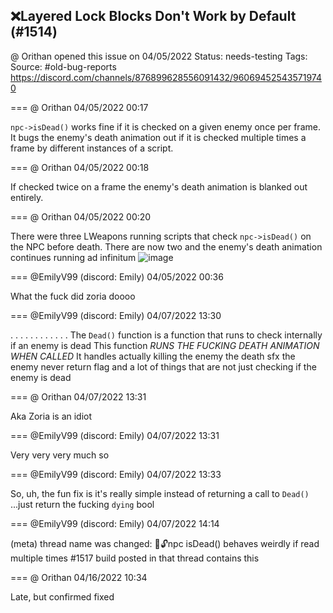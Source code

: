 ## ❌Layered Lock Blocks Don't Work by Default (#1514)
@ Orithan opened this issue on 04/05/2022
Status: needs-testing
Tags: 
Source: #old-bug-reports https://discord.com/channels/876899628556091432/960694525435719740


=== @ Orithan 04/05/2022 00:17

``npc->isDead()`` works fine if it is checked on a given enemy once per frame. It bugs the enemy's death animation out if it is checked multiple times a frame by different instances of a script.

=== @ Orithan 04/05/2022 00:18

If checked twice on a frame the enemy's death animation is blanked out entirely.

=== @ Orithan 04/05/2022 00:20

There were three LWeapons running scripts that check ``npc->isDead()`` on the NPC before death. There are now two and the enemy's death animation continues running ad infinitum
![image](https://cdn.discordapp.com/attachments/960694525435719740/960695347674505256/zc_screen00001.png?ex=65e66543&is=65d3f043&hm=b12c0cfd1cc990c57ffc793ff2f7c034ba03b4ad8ff211736cf260f352fc7a78&)

=== @EmilyV99 (discord: Emily) 04/05/2022 00:36

What the fuck did zoria doooo

=== @EmilyV99 (discord: Emily) 04/07/2022 13:30

. . .
. . .
. . . . . .
The `Dead()` function is a function that runs to check internally if an enemy is dead
This function *RUNS THE FUCKING DEATH ANIMATION WHEN CALLED*
It handles actually killing the enemy
the death sfx
the enemy never return flag
and a lot of things that are not just checking if the enemy is dead

=== @ Orithan 04/07/2022 13:31

Aka Zoria is an idiot

=== @EmilyV99 (discord: Emily) 04/07/2022 13:31

Very very very much so

=== @EmilyV99 (discord: Emily) 04/07/2022 13:33

So, uh, the fun fix is
it's really simple
instead of returning a call to `Dead()`
...just return the fucking `dying` bool

=== @EmilyV99 (discord: Emily) 04/07/2022 14:14

(meta) thread name was changed: 💊🔓npc isDead() behaves weirdly if read multiple times
#1517 build posted in that thread contains this

=== @ Orithan 04/16/2022 10:34

Late, but confirmed fixed
